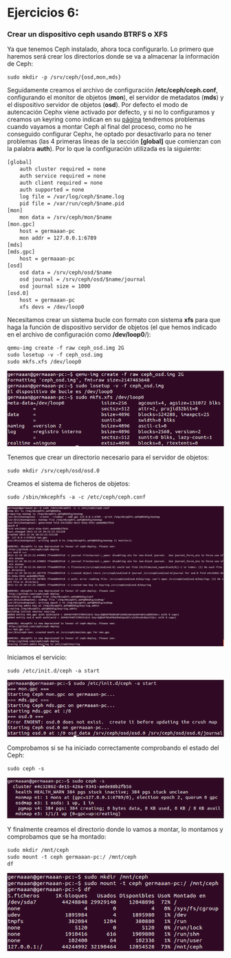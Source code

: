 # Ejercicios 6:
### Crear un dispositivo ceph usando BTRFS o XFS

Ya que tenemos Ceph instalado, ahora toca configurarlo. Lo primero que haremos será crear los directorios donde se va a almacenar la información de Ceph:

```
sudo mkdir -p /srv/ceph/{osd,mon,mds}
```

Seguidamente creamos el archivo de configuración **/etc/ceph/ceph.conf**, configurando el monitor de objetos (**mon**), el servidor de metadatos (**mds**) y el dispositivo servidor de objetos (**osd**). Por defecto el modo de autencación Cephx viene activado por defecto, y si no lo configuramos y creamos un keyring como indican en su [página](http://ceph.com/docs/master/rados/operations/authentication/) tendremos problemas cuando vayamos a montar Ceph al final del proceso, como no he conseguido configurar Cephx, he optado por desactivarlo para no tener problemas (las 4 primeras líneas de la sección **[global]** que comienzan con la palabra **auth**). Por lo que la configuración utilizada es la siguiente:

```
[global]
	auth cluster required = none
	auth service required = none
	auth client required = none
	auth supported = none
	log file = /var/log/ceph/$name.log
	pid file = /var/run/ceph/$name.pid
[mon]
	mon data = /srv/ceph/mon/$name
[mon.gpc]
	host = germaaan-pc
	mon addr = 127.0.0.1:6789
[mds]
[mds.gpc]
	host = germaaan-pc
[osd]
	osd data = /srv/ceph/osd/$name
	osd journal = /srv/ceph/osd/$name/journal
	osd journal size = 1000
[osd.0]
	host = germaaan-pc
	xfs devs = /dev/loop0
```


Necesitamos crear un sistema bucle con formato con sistema **xfs** para que haga la función de dispositivo servidor de objetos (el que hemos indicado en el archivo de configuración como **/dev/loop0**/):

```
qemu-img create -f raw ceph_osd.img 2G
sudo losetup -v -f ceph_osd.img
sudo mkfs.xfs /dev/loop0
```

![eje06_img01](imagenes/eje06_img01.png)

Tenemos que crear un directorio necesario para el servidor de objetos:

```
sudo mkdir /srv/ceph/osd/osd.0
```

Creamos el sistema de ficheros de objetos:

```
sudo /sbin/mkcephfs -a -c /etc/ceph/ceph.conf
```

![eje06_img02](imagenes/eje06_img02.png)

Iniciamos el servicio:

```
sudo /etc/init.d/ceph -a start
```

![eje06_img03](imagenes/eje06_img03.png)

Comprobamos si se ha iniciado correctamente comprobando el estado del Ceph:

```
sudo ceph -s 
```

![eje06_img04](imagenes/eje06_img04.png)

Y finalmente creamos el directorio donde lo vamos a montar, lo montamos y comprobamos que se ha montado:

```
sudo mkdir /mnt/ceph
sudo mount -t ceph germaaan-pc:/ /mnt/ceph
df
```

![eje06_img05](imagenes/eje06_img05.png)

